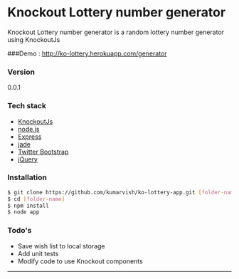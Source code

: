 # Knockout Lottery number generator

Knockout Lottery number generator is a random lottery number generator using KnockoutJs

###Demo : http://ko-lottery.herokuapp.com/generator

### Version
0.0.1

### Tech stack

* [KnockoutJs]
* [node.js]
* [Express]
* [jade]
* [Twitter Bootstrap]
* [jQuery]

### Installation

```sh
$ git clone https://github.com/kumarvish/ko-lottery-app.git [folder-name]
$ cd [folder-name]
$ npm install
$ node app

```

### Todo's

* Save wish list to local storage
* Add unit tests
* Modify code to use Knockout components


****

[node.js]:http://nodejs.org
[Twitter Bootstrap]:http://twitter.github.com/bootstrap/
[jQuery]:http://jquery.com
[express]:http://expressjs.com
[KnockoutJs]:knockoutjs.com
[jade]:http://jade-lang.com/





